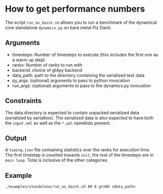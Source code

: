 # How to get performance numbers

The script `run_on_daint.sh` allows you to run a benchmark of the dynamical core standalone
`dynamics.py` on bare metal Piz Daint.

## Arguments

-   timesteps: Number of timesteps to execute (this includes the first one as a warm up step)
-   ranks: Number of ranks to run with
-   backend: choice of gt4py backend
-   data\_path: path to the directory containing the serialized test data
-   py\_args: (optional) arguments to pass to python invocation
-   run\_args: (optional) arguments to pass to the dynamics.py invocation

## Constraints

The data directory is expected to contain unpacked serialized data (serialized by serialbox).
The serialized data is also expected to have both the `input.nml` as well as the `*.yml` namelists present.

## Output

A `timing.json` file containing statistics over the ranks for execution time.
The first timestep is counted towards `init`, the rest of the timesteps are in `main loop`.
Total is inclusive of the other categories

## Example

`./examples/standalone/run_on_daint.sh 60 6 gtx86 <data_path>`
